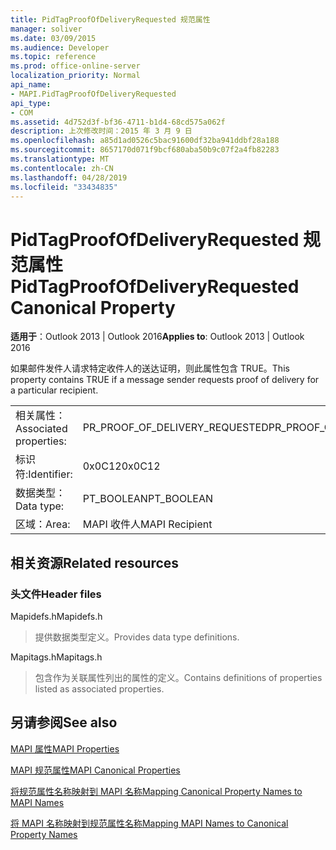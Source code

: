 ```yaml
---
title: PidTagProofOfDeliveryRequested 规范属性
manager: soliver
ms.date: 03/09/2015
ms.audience: Developer
ms.topic: reference
ms.prod: office-online-server
localization_priority: Normal
api_name:
- MAPI.PidTagProofOfDeliveryRequested
api_type:
- COM
ms.assetid: 4d752d3f-bf36-4711-b1d4-68cd575a062f
description: 上次修改时间：2015 年 3 月 9 日
ms.openlocfilehash: a85d1ad0526c5bac91600df32ba941ddbf28a188
ms.sourcegitcommit: 8657170d071f9bcf680aba50b9c07f2a4fb82283
ms.translationtype: MT
ms.contentlocale: zh-CN
ms.lasthandoff: 04/28/2019
ms.locfileid: "33434835"
---
```

# <a name="pidtagproofofdeliveryrequested-canonical-property"></a><span data-ttu-id="413d9-103">PidTagProofOfDeliveryRequested 规范属性</span><span class="sxs-lookup"><span data-stu-id="413d9-103">PidTagProofOfDeliveryRequested Canonical Property</span></span>

  
  
<span data-ttu-id="413d9-104">**适用于**：Outlook 2013 | Outlook 2016</span><span class="sxs-lookup"><span data-stu-id="413d9-104">**Applies to**: Outlook 2013 | Outlook 2016</span></span> 
  
<span data-ttu-id="413d9-105">如果邮件发件人请求特定收件人的送达证明，则此属性包含 TRUE。</span><span class="sxs-lookup"><span data-stu-id="413d9-105">This property contains TRUE if a message sender requests proof of delivery for a particular recipient.</span></span>
  
|||
|:-----|:-----|
|<span data-ttu-id="413d9-106">相关属性：</span><span class="sxs-lookup"><span data-stu-id="413d9-106">Associated properties:</span></span>  <br/> |<span data-ttu-id="413d9-107">PR_PROOF_OF_DELIVERY_REQUESTED</span><span class="sxs-lookup"><span data-stu-id="413d9-107">PR_PROOF_OF_DELIVERY_REQUESTED</span></span>  <br/> |
|<span data-ttu-id="413d9-108">标识符:</span><span class="sxs-lookup"><span data-stu-id="413d9-108">Identifier:</span></span>  <br/> |<span data-ttu-id="413d9-109">0x0C12</span><span class="sxs-lookup"><span data-stu-id="413d9-109">0x0C12</span></span>  <br/> |
|<span data-ttu-id="413d9-110">数据类型：</span><span class="sxs-lookup"><span data-stu-id="413d9-110">Data type:</span></span>  <br/> |<span data-ttu-id="413d9-111">PT_BOOLEAN</span><span class="sxs-lookup"><span data-stu-id="413d9-111">PT_BOOLEAN</span></span>  <br/> |
|<span data-ttu-id="413d9-112">区域：</span><span class="sxs-lookup"><span data-stu-id="413d9-112">Area:</span></span>  <br/> |<span data-ttu-id="413d9-113">MAPI 收件人</span><span class="sxs-lookup"><span data-stu-id="413d9-113">MAPI Recipient</span></span>  <br/> |
   
## <a name="related-resources"></a><span data-ttu-id="413d9-114">相关资源</span><span class="sxs-lookup"><span data-stu-id="413d9-114">Related resources</span></span>

### <a name="header-files"></a><span data-ttu-id="413d9-115">头文件</span><span class="sxs-lookup"><span data-stu-id="413d9-115">Header files</span></span>

<span data-ttu-id="413d9-116">Mapidefs.h</span><span class="sxs-lookup"><span data-stu-id="413d9-116">Mapidefs.h</span></span>
  
> <span data-ttu-id="413d9-117">提供数据类型定义。</span><span class="sxs-lookup"><span data-stu-id="413d9-117">Provides data type definitions.</span></span>
    
<span data-ttu-id="413d9-118">Mapitags.h</span><span class="sxs-lookup"><span data-stu-id="413d9-118">Mapitags.h</span></span>
  
> <span data-ttu-id="413d9-119">包含作为关联属性列出的属性的定义。</span><span class="sxs-lookup"><span data-stu-id="413d9-119">Contains definitions of properties listed as associated properties.</span></span>
    
## <a name="see-also"></a><span data-ttu-id="413d9-120">另请参阅</span><span class="sxs-lookup"><span data-stu-id="413d9-120">See also</span></span>



[<span data-ttu-id="413d9-121">MAPI 属性</span><span class="sxs-lookup"><span data-stu-id="413d9-121">MAPI Properties</span></span>](mapi-properties.md)
  
[<span data-ttu-id="413d9-122">MAPI 规范属性</span><span class="sxs-lookup"><span data-stu-id="413d9-122">MAPI Canonical Properties</span></span>](mapi-canonical-properties.md)
  
[<span data-ttu-id="413d9-123">将规范属性名称映射到 MAPI 名称</span><span class="sxs-lookup"><span data-stu-id="413d9-123">Mapping Canonical Property Names to MAPI Names</span></span>](mapping-canonical-property-names-to-mapi-names.md)
  
[<span data-ttu-id="413d9-124">将 MAPI 名称映射到规范属性名称</span><span class="sxs-lookup"><span data-stu-id="413d9-124">Mapping MAPI Names to Canonical Property Names</span></span>](mapping-mapi-names-to-canonical-property-names.md)

